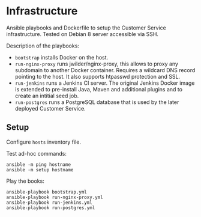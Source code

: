 Infrastructure
==============

Ansible playbooks and Dockerfile to setup the Customer Service infrastructure. Tested on Debian 8 server accessible via SSH.

Description of the playbooks:

* `bootstrap` installs Docker on the host.
* `run-nginx-proxy` runs jwilder/nginx-proxy, this allows to proxy any subdomain to another Docker container. Requires a wildcard DNS record pointing to the host. It also supports htpasswd protection and SSL.
* `run-jenkins` runs a Jenkins CI server. The original Jenkins Docker image is extended to pre-install Java, Maven and additional plugins and to create an intitial seed job.
* `run-postgres` runs a PostgreSQL database that is used by the later deployed Customer Service.

Setup
-----

Configure `hosts` inventory file.

Test ad-hoc commands:

    ansible -m ping hostname
    ansible -m setup hostname

Play the books:

    ansible-playbook bootstrap.yml
    ansible-playbook run-nginx-proxy.yml
    ansible-playbook run-jenkins.yml
    ansible-playbook run-postgres.yml

